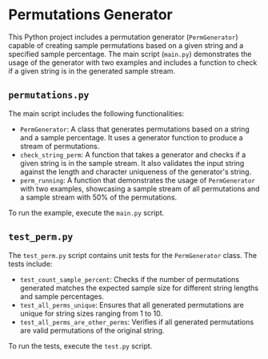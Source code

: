 # Permutations Generator

This Python project includes a permutation generator (`PermGenerator`) capable of creating sample permutations based on a given string and a specified sample percentage. The main script (`main.py`) demonstrates the usage of the generator with two examples and includes a function to check if a given string is in the generated sample stream.

## `permutations.py`

The main script includes the following functionalities:

- `PermGenerator`: A class that generates permutations based on a string and a sample percentage. It uses a generator function to produce a stream of permutations.
- `check_string_perm`: A function that takes a generator and checks if a given string is in the sample stream. It also validates the input string against the length and character uniqueness of the generator's string.
- `perm_running`: A function that demonstrates the usage of `PermGenerator` with two examples, showcasing a sample stream of all permutations and a sample stream with 50% of the permutations.

To run the example, execute the `main.py` script.

## `test_perm.py`

The `test_perm.py` script contains unit tests for the `PermGenerator` class. The tests include:

- `test_count_sample_percent`: Checks if the number of permutations generated matches the expected sample size for different string lengths and sample percentages.
- `test_all_perms_unique`: Ensures that all generated permutations are unique for string sizes ranging from 1 to 10.
- `test_all_perms_are_other_perms`: Verifies if all generated permutations are valid permutations of the original string.

To run the tests, execute the `test.py` script.
